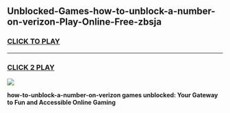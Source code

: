 
## Unblocked-Games-how-to-unblock-a-number-on-verizon-Play-Online-Free-zbsja
<h3>
<a href="https://premium76.site?title=how-to-unblock-a-number-on-verizon&ref=26A">CLICK TO PLAY</a></h3>
<hr>

<h3>
<a href="https://premium76.site?title=how-to-unblock-a-number-on-verizon&ref=26A">CLICK 2 PLAY</a>
  
</h3>

<a href="https://premium76.site?title=how-to-unblock-a-number-on-verizon&ref=26A"><img src="https://clearcache.store/games.png"></a>


**how-to-unblock-a-number-on-verizon games unblocked: Your Gateway to Fun and Accessible Online Gaming**
